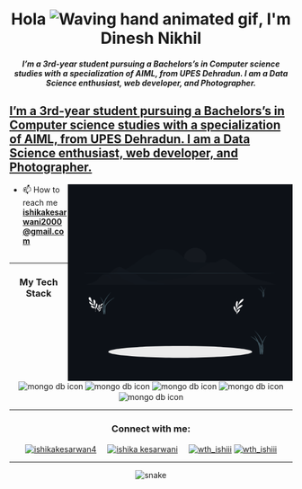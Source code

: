 <h1 align="center">Hola <img src="https://raw.githubusercontent.com/nixin72/nixin72/master/wave.gif" 
         alt="Waving hand animated gif"
         height="45"
         width="45" />, I'm Dinesh Nikhil</h1>
<h5 align="center">
I’m a 3rd-year student pursuing a Bachelors’s in Computer science studies with a specialization of AIML, from UPES  Dehradun. I am a Data Science enthusiast, web developer, and Photographer. 
</h5>
<p>
<a align= "center" href="https://github.com/ishikkkkaaaa">
<h2>I’m a 3rd-year student pursuing a Bachelors’s in Computer science studies with a specialization of AIML, from UPES  Dehradun. I am a Data Science enthusiast, web developer, and Photographer.</h2>
<img align="right" height="350" width="400" src="https://raw.githubusercontent.com/dineshnikhil/assets/main/Working%20from%20anywhere.gif" /> </a>
</p>


- 📫 How to reach me **ishikakesarwani2000@gmail.com**
<br><br>
<hr>

<h3 align="center">My Tech Stack</h3>
<p align="center">
         <a><img align="center" src="https://cdn.worldvectorlogo.com/logos/mongodb-icon-1.svg" alt="mongo db icon" height="50" width="50" magin="20" /></a>
         <a><img align="center" src="https://cdn.worldvectorlogo.com/logos/react-2.svg" alt="mongo db icon" height="50" width="50" /></a>
         <a><img align="center" src="https://cdn.worldvectorlogo.com/logos/nodejs-icon.svg" alt="mongo db icon" height="50" width="50" /></a>
         <a><img align="center" src="https://cdn.worldvectorlogo.com/logos/graphql.svg" alt="mongo db icon" height="50" width="50" /></a>
         <a><img align="center" src="https://cdn.worldvectorlogo.com/logos/redis.svg" alt="mongo db icon" height="50" width="50" /></a>
</p>
<hr>

<h3 align="center">Connect with me:</h3>
<p align="center">
<a href="https://twitter.com/ishikakesarwan4" target="blank"><img align="center" src="https://cdn.worldvectorlogo.com/logos/twitter-6.svg" alt="ishikakesarwan4" height="50" width="50" /></a> &nbsp;&nbsp;&nbsp;
<a href="https://www.linkedin.com/in/ishika-kesarwani-3b32811a6/" target="blank"><img align="center" src="https://cdn.worldvectorlogo.com/logos/linkedin-icon-2.svg" alt="ishika kesarwani" height="50" width="50" /></a>&nbsp;&nbsp;&nbsp;&nbsp;
<a href="https://instagram.com/wth_ishiii" target="blank"><img align="center" src="https://cdn.worldvectorlogo.com/logos/instagram-2-1.svg" alt="wth_ishiii" height="50" width="50" /></a>
<a href="https://instagram.com/wth_ishiii" target="blank"><img align="center" src="https://cdn.worldvectorlogo.com/logos/reddit-4.svg" alt="wth_ishiii" height="50" width="50" /></a>
</p>

<hr>

<p align="center">
  <img src="https://github.com/ishikkkkaaaa/ishikkkkaaaa/raw/output/github-contribution-grid-snake.svg" alt="snake"></center>
</p>
